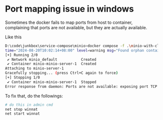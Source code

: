 # Port mapping issue in windows

Sometimes the docker fails to map ports from host to container, complaining that ports are not available, but they are actually available.

Like this

```bash
D:\code\junkbox\service-compose\minio>docker compose -f .\minio-with-client.yml up
time="2024-08-20T10:02:14+08:00" level=warning msg="Found orphan containers ([minio-minio-client-1]) for this project. If you removed or renamed this service in your compose file, you can run this command with the --remove-orphans flag to clean it up."
[+] Running 2/0
 ✔ Network minio_default           Created                                                                                                                                                     0.0s 
 ✔ Container minio-minio-server-1  Created                                                                                                                                                     0.0s 
Attaching to minio-server-1
Gracefully stopping... (press Ctrl+C again to force)
[+] Stopping 1/0
 ✔ Container minio-minio-server-1  Stopped                                                                                                                                                     0.0s 
Error response from daemon: Ports are not available: exposing port TCP 0.0.0.0:9000 -> 0.0.0.0:0: listen tcp 0.0.0.0:9000: bind: An attempt was made to access a socket in a way forbidden by its access permissions.
```

To fix that, do the followings:

```bash
# do this in admin cmd
net stop winnat
net start winnat
```
